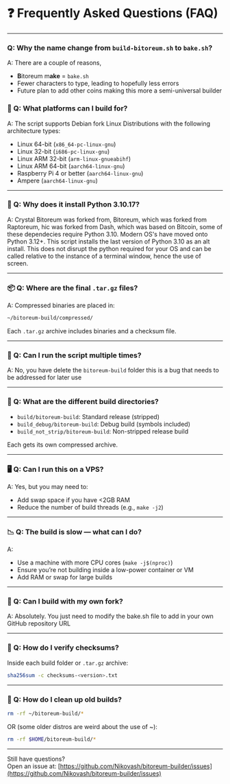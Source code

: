 # ❓ Frequently Asked Questions (FAQ)

---

### Q: Why the name change from `build-bitoreum.sh` to `bake.sh`?

A: There are a couple of reasons, 

- **B**itoreum m**ake** = `bake.sh`
- Fewer characters to type, leading to hopefully less errors
- Future plan to add other coins making this more a semi-universal builder

### 🔧 Q: What platforms can I build for?

A: The script supports Debian fork Linux Distributions with the following architecture types:

- Linux 64-bit (`x86_64-pc-linux-gnu`)
- Linux 32-bit (`i686-pc-linux-gnu`)
- Linux ARM 32-bit (`arm-linux-gnueabihf`)
- Linux ARM 64-bit (`aarch64-linux-gnu`)
- Raspberry Pi 4 or better (`aarch64-linux-gnu`)
- Ampere (`aarch64-linux-gnu`)

---

### 🐍 Q: Why does it install Python 3.10.17?

A: Crystal Bitoreum was forked from, Bitoreum, which was forked from Raptoreum, hic was forked from Dash, which was based on Bitcoin, some of these dependecies require Python 3.10. Modern OS's have moved onto Python 3.12+. This script installs the last version of Python 3.10 as an alt install. This does not disrupt the python required for your OS and can be called relative to the instance of a terminal window, hence the use of screen.

---

### 📦 Q: Where are the final `.tar.gz` files?

A: Compressed binaries are placed in:

```bash
~/bitoreum-build/compressed/
```

Each `.tar.gz` archive includes binaries and a checksum file.

---

### 🔁 Q: Can I run the script multiple times?

A: No, you have delete the `bitoreum-build` folder this is a bug that needs to be addressed for later use

---

### 📁 Q: What are the different build directories?

- `build/bitoreum-build`: Standard release (stripped)
- `build_debug/bitoreum-build`: Debug build (symbols included)
- `build_not_strip/bitoreum-build`: Non-stripped release build

Each gets its own compressed archive.

---

### 🖥️ Q: Can I run this on a VPS?

A: Yes, but you may need to:

- Add swap space if you have <2GB RAM
- Reduce the number of build threads (e.g., `make -j2`)

---

### 📉 Q: The build is slow — what can I do?

A:

- Use a machine with more CPU cores (`make -j$(nproc)`)
- Ensure you’re not building inside a low-power container or VM
- Add RAM or swap for large builds

---

### 🔑 Q: Can I build with my own fork?

A: Absolutely. You just need to modify the bake.sh file to add in your own GitHub repository URL

---

### 📜 Q: How do I verify checksums?

Inside each build folder or `.tar.gz` archive:

```bash
sha256sum -c checksums-<version>.txt
```

---

### 🧼 Q: How do I clean up old builds?

```bash
rm -rf ~/bitoreum-build/*
```
OR (some older distros are weird about the use of ~):

```bash
rm -rf $HOME/bitoreum-build/*
```

---

Still have questions?  
Open an issue at: [https://github.com/Nikovash/bitoreum-builder/issues](https://github.com/Nikovash/bitoreum-builder/issues)
